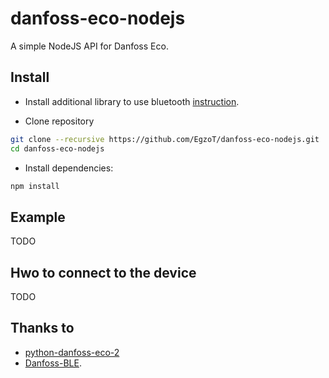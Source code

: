 # danfoss-eco-nodejs

A simple NodeJS API for Danfoss Eco.

## Install

* Install additional library to use bluetooth [instruction](https://github.com/abandonware/noble#Prerequisites).

* Clone repository

```sh
git clone --recursive https://github.com/EgzoT/danfoss-eco-nodejs.git
cd danfoss-eco-nodejs
```

* Install dependencies:

```sh
npm install
```

## Example

TODO

## Hwo to connect to the device

TODO

## Thanks to

* [python-danfoss-eco-2](https://github.com/GylleTanken/python-danfoss-eco-2)
* [Danfoss-BLE](https://github.com/dsltip/Danfoss-BLE).
